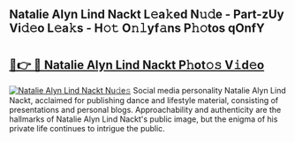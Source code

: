 ## Natalie Alyn Lind Nackt L𝚎a𝚔ed N𝚞𝚍e - Part-zUy Vi𝚍𝚎o L𝚎a𝚔s - H𝚘𝚝 O𝚗𝚕yf𝚊ns P𝚑𝚘tos qOnfY

# <h2><a href="http://kf1nqbo.oniu.top/?m=Natalie+Alyn+Lind+Nackt">🔗👉 🔴 Natalie Alyn Lind Nackt P𝚑ot𝚘𝚜 V𝚒d𝚎o</a></h2>

[![Natalie Alyn Lind Nackt Nu𝚍e𝚜](https://i.imgur.com/0qMVB7G.gif)](http://kf1nqbo.oniu.top/?m=Natalie+Alyn+Lind+Nackt)
Social media personality Natalie Alyn Lind Nackt, acclaimed for publishing dance and lifestyle material, consisting of presentations and personal blogs. Approachability and authenticity are the hallmarks of Natalie Alyn Lind Nackt's public image, but the enigma of his private life continues to intrigue the public.  
